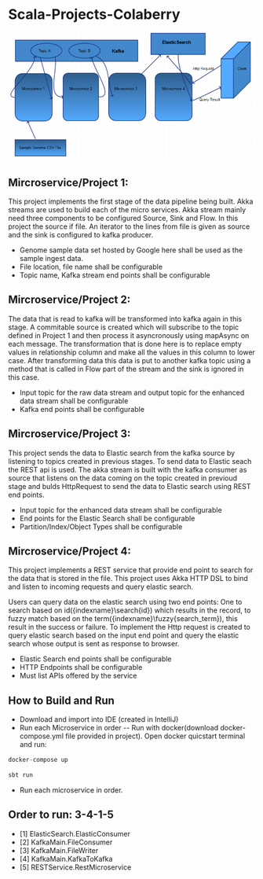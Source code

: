 # Scala-Projects-Colaberry

![High Level Architecture](./Scala-Project-Wire.PNG "High Level Architecture")

## Mircroservice/Project 1:
This project implements the first stage of the data pipeline being built. Akka streams are used to build each of the micro services. Akka stream mainly need three components to be configured Source, Sink and Flow. In this project the source if file. An iterator to the lines from file is given as source and the sink is configured to kafka producer.
 * Genome sample data set hosted by Google here shall be used as the sample ingest data.
 * File location, file name shall be configurable
 * Topic name, Kafka stream end points shall be configurable


## Mircroservice/Project 2: 
The data that is read to kafka will be transformed into kafka again in this stage. A commitable source is created which will subscribe to the topic defined in Project 1 and then process it asyncronously using mapAsync on each message. The transformation that is done here is to replace empty values in relationship column and make all the values in this column to lower case. After transforming data this data is put to another kafka topic using a method that is called in Flow part of the stream and the sink is ignored in this case.

 * Input topic for the raw data stream and output topic for the enhanced data stream shall be configurable
 * Kafka end points shall be configurable


## Mircroservice/Project 3: 
This project sends the data to Elastic search from the kafka source by listening to topics created in previous stages. To send data to Elastic seach the REST api is used. The akka stream is built with the kafka consumer as source that listens on the data coming on the topic created in previoud stage and bulds HttpRequest to send the data to Elastic search using REST end points.

 * Input topic for the enhanced data stream shall be configurable
 * End points for the Elastic Search shall be configurable
 * Partition/Index/Object Types shall be configurable


## Mircroservice/Project 4:
This project implements a REST service that provide end point to search for the data that is stored in the file. This project uses Akka HTTP DSL to bind and listen to incoming requests and query elastic search.

Users can query data on the elastic search using two end points: One to search based on id({indexname}\search{id}) which results in the record, to fuzzy match based on the term({indexname}\fuzzy{search_term}), this result in the success or failure. To implement the Http request is created to query elastic search based on the input end point and query the elastic search whose output is sent as response to browser.
 * Elastic Search end points shall be configurable
 * HTTP Endpoints shall be configurable
 * Must list APIs offered by the service

## How to Build and Run
 * Download and import into IDE (created in IntelliJ)
 * Run each Microservice in order -- Run with docker(download docker-compose.yml file provided in project). Open docker quicstart terminal and run:
 ```scala
 docker-compose up
 ```
 ```scala
 sbt run
 ```
 * Run each microservice in order. 
 ## Order to run: 3-4-1-5
 * [1] ElasticSearch.ElasticConsumer
 * [2] KafkaMain.FileConsumer
 * [3] KafkaMain.FileWriter
 * [4] KafkaMain.KafkaToKafka
 * [5] RESTService.RestMicroservice

